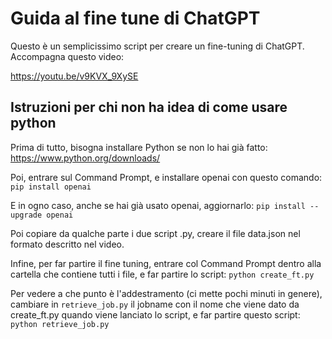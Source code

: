 # Guida al fine tune di ChatGPT

Questo è un semplicissimo script per creare un fine-tuning di ChatGPT. Accompagna questo video:

https://youtu.be/v9KVX_9XySE

## Istruzioni per chi non ha idea di come usare python

Prima di tutto, bisogna installare Python se non lo hai già fatto: https://www.python.org/downloads/

Poi, entrare sul Command Prompt, e installare openai con questo comando: `pip install openai`

E in ogno caso, anche se hai già usato openai, aggiornarlo: `pip install --upgrade openai`

Poi copiare da qualche parte i due script .py, creare il file data.json nel formato descritto nel video.

Infine, per far partire il fine tuning, entrare col Command Prompt dentro alla cartella che contiene tutti i file, e far partire lo script: `python create_ft.py`

Per vedere a che punto è l'addestramento (ci mette pochi minuti in genere), cambiare in `retrieve_job.py` il jobname con il nome che viene dato da create_ft.py quando viene lanciato lo script, e far partire questo script: `python retrieve_job.py`